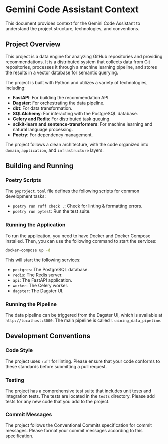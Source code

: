 # Gemini Code Assistant Context

This document provides context for the Gemini Code Assistant to understand the project structure, technologies, and conventions.

## Project Overview

This project is a data engine for analyzing GitHub repositories and providing recommendations. It is a distributed system that collects data from Git repositories, processes it through a machine learning pipeline, and stores the results in a vector database for semantic querying.

The project is built with Python and utilizes a variety of technologies, including:

*   **FastAPI**: For building the recommendation API.
*   **Dagster**: For orchestrating the data pipeline.
*   **dbt**: For data transformation.
*   **SQLAlchemy**: For interacting with the PostgreSQL database.
*   **Celery and Redis**: For distributed task queuing.
*   **scikit-learn and sentence-transformers**: For machine learning and natural language processing.
*   **Poetry**: For dependency management.

The project follows a clean architecture, with the code organized into `domain`, `application`, and `infrastructure` layers.

## Building and Running

### Poetry Scripts

The `pyproject.toml` file defines the following scripts for common development tasks:

*   `poetry run ruff check .`: Check for linting & formatting errors.
*   `poetry run pytest`: Run the test suite.

### Running the Application

To run the application, you need to have Docker and Docker Compose installed. Then, you can use the following command to start the services:

```bash
docker-compose up -d
```

This will start the following services:

*   `postgres`: The PostgreSQL database.
*   `redis`: The Redis server.
*   `api`: The FastAPI application.
*   `worker`: The Celery worker.
*   `dagster`: The Dagster UI.

### Running the Pipeline

The data pipeline can be triggered from the Dagster UI, which is available at `http://localhost:3000`. The main pipeline is called `training_data_pipeline`.

## Development Conventions

### Code Style

The project uses `ruff` for linting. Please ensure that your code conforms to these standards before submitting a pull request.

### Testing

The project has a comprehensive test suite that includes unit tests and integration tests. The tests are located in the `tests` directory. Please add tests for any new code that you add to the project.

### Commit Messages

The project follows the Conventional Commits specification for commit messages. Please format your commit messages according to this specification.
